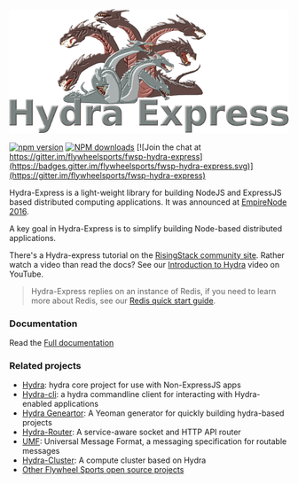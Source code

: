 ![logo](hydra-express.png)

[![npm version](https://badge.fury.io/js/fwsp-hydra-express.svg)](https://badge.fury.io/js/fwsp-hydra-express) <span class="badge-npmdownloads"><a href="https://npmjs.org/package/fwsp-hydra-express" title="View this project on NPM"><img src="https://img.shields.io/npm/dm/fwsp-hydra-express.svg" alt="NPM downloads" /></a></span> [![Join the chat at https://gitter.im/flywheelsports/fwsp-hydra-express](https://badges.gitter.im/flywheelsports/fwsp-hydra-express.svg)](https://gitter.im/flywheelsports/fwsp-hydra-express) 

Hydra-Express is a light-weight library for building NodeJS and ExpressJS based distributed computing applications. It was announced at [EmpireNode 2016](http://empirenode.org/).

A key goal in Hydra-Express is to simplify building Node-based distributed applications.

There's a Hydra-express tutorial on the [RisingStack community site](https://community.risingstack.com/tutorial-building-expressjs-based-microservices-using-hydra/). Rather watch a video than read the docs? See our [Introduction to Hydra](https://www.youtube.com/watch?v=dHFQxrc4Fnk) video on YouTube.

> Hydra-Express replies on an instance of Redis, if you need to learn more about Redis, see our [Redis quick start guide](https://youtu.be/eX7EamF_WuA).

### Documentation

Read the [Full documentation](documentation.md)

### Related projects

* [Hydra](https://github.com/flywheelsports/fwsp-hydra): hydra core project for use with Non-ExpressJS apps
* [Hydra-cli](https://github.com/flywheelsports/hydra-cli): a hydra commandline client for interacting with Hydra-enabled applications
* [Hydra Geneartor](https://github.com/flywheelsports/generator-fwsp-hydra): A Yeoman generator for quickly building hydra-based projects
* [Hydra-Router](https://github.com/flywheelsports/fwsp-hydra-router): A service-aware socket and HTTP API router
* [UMF](https://github.com/cjus/umf): Universal Message Format, a messaging specification for routable messages
* [Hydra-Cluster](https://github.com/cjus/hydra-cluster): A compute cluster based on Hydra
* [Other Flywheel Sports open source projects](https://github.com/flywheelsports)
